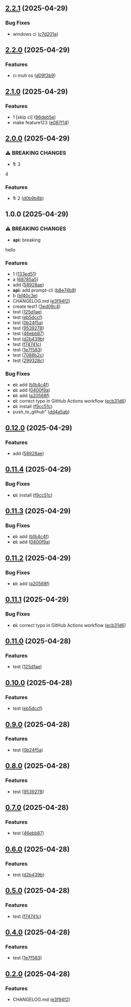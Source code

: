 ## [2.2.1](https://github.com/sleeping-in-bed/pypjt/compare/v2.2.0...v2.2.1) (2025-04-29)

### Bug Fixes

* windows ci ([c7d201a](https://github.com/sleeping-in-bed/pypjt/commit/c7d201aea398f0cd32fdb0c95b76ad6d2d1b97e8))

## [2.2.0](https://github.com/sleeping-in-bed/pypjt/compare/v2.1.0...v2.2.0) (2025-04-29)

### Features

* ci muti os ([d09f3b9](https://github.com/sleeping-in-bed/pypjt/commit/d09f3b97e4eba63bda97b7f3c60d9026bb80b34c))

## [2.1.0](https://github.com/sleeping-in-bed/pypjt/compare/v2.0.0...v2.1.0) (2025-04-29)

### Features

* 1 [skip ci] ([96deb5e](https://github.com/sleeping-in-bed/pypjt/commit/96deb5e67dc8e291570e5363e441c280862624d4))
* make feature123 ([e087f14](https://github.com/sleeping-in-bed/pypjt/commit/e087f14be2c9f81160c5635e0036aaa45c82bef5))

## [2.0.0](https://github.com/sleeping-in-bed/pypjt/compare/v1.0.0...v2.0.0) (2025-04-29)

### ⚠ BREAKING CHANGES

* **1:** 3

4

### Features

* **1:** 2 ([d0b9b8b](https://github.com/sleeping-in-bed/pypjt/commit/d0b9b8b46ee3dbd5b3069620efcb255749fd8c50))

## 1.0.0 (2025-04-29)

### ⚠ BREAKING CHANGES

* **api:** breaking

hello

### Features

* 1 ([133ed51](https://github.com/sleeping-in-bed/pypjt/commit/133ed5119e4a7364ed1864292114685756f7456c))
* a ([68785a5](https://github.com/sleeping-in-bed/pypjt/commit/68785a520e1860c8423f35deddbda02332d57858))
* add ([58928ae](https://github.com/sleeping-in-bed/pypjt/commit/58928aefde6a58ad4b407c68949b134e4ca8274a))
* **api:** add prompt-cli ([b8e74b8](https://github.com/sleeping-in-bed/pypjt/commit/b8e74b8c4cf9e266ec3f2bb6f7e3fb82516d6001))
* b ([bf40c3e](https://github.com/sleeping-in-bed/pypjt/commit/bf40c3e56aaa8a1fc54932a28c191e5b25b7b197))
* CHANGELOG.md ([e3f94f2](https://github.com/sleeping-in-bed/pypjt/commit/e3f94f234d80443f347b14f8e15ea6fe70a8fba2))
* create test1 ([3ed09c4](https://github.com/sleeping-in-bed/pypjt/commit/3ed09c4342b296c31a1570a644990fc57cb71908))
* test ([125d1ae](https://github.com/sleeping-in-bed/pypjt/commit/125d1aeb0ce57c94f2a7bb6acac23d4a9036f128))
* test ([eb5dccf](https://github.com/sleeping-in-bed/pypjt/commit/eb5dccfbb586aab68a6d25c147a21eba8439cd67))
* test ([0b24f5a](https://github.com/sleeping-in-bed/pypjt/commit/0b24f5a5451093a0895663a4e550b3aa4e72bd3b))
* test ([9539278](https://github.com/sleeping-in-bed/pypjt/commit/9539278ddfcfd0431587d54d19ae421efa050e2f))
* test ([46ebb87](https://github.com/sleeping-in-bed/pypjt/commit/46ebb872ea17ab8697b11a396ce9f91b55dd9e98))
* test ([d2b439b](https://github.com/sleeping-in-bed/pypjt/commit/d2b439b24d3037ea61d28c858c1c0553e80d33aa))
* test ([f74741c](https://github.com/sleeping-in-bed/pypjt/commit/f74741c966f46d56426a4b91edc05ea218f24ad4))
* test ([1e7f583](https://github.com/sleeping-in-bed/pypjt/commit/1e7f58331499b93463aff5c3a38bf398f68394fb))
* test ([7088b2c](https://github.com/sleeping-in-bed/pypjt/commit/7088b2c91b5550f307611a32b33a291027f2fb1b))
* test ([299328c](https://github.com/sleeping-in-bed/pypjt/commit/299328c7d52c18a90fed96d2ac382f20f0f4e7f8))

### Bug Fixes

* **ci:** add ([b1b4c4f](https://github.com/sleeping-in-bed/pypjt/commit/b1b4c4f91a5377861b039d3d46e6bd5321ab2616))
* **ci:** add ([0400f9a](https://github.com/sleeping-in-bed/pypjt/commit/0400f9acf917e6cd7cecd59933fb819443d15d25))
* **ci:** add ([a20568f](https://github.com/sleeping-in-bed/pypjt/commit/a20568fc5e1f87281b6fa8f986595421f31d3c8d))
* **ci:** correct typo in GitHub Actions workflow ([ecb31d6](https://github.com/sleeping-in-bed/pypjt/commit/ecb31d61d2ddd8ebbb9a43f1b5c39e3eb9be2422))
* **ci:** install ([f9cc51c](https://github.com/sleeping-in-bed/pypjt/commit/f9cc51c793f5221560477a1cb1972ed1a67933f0))
* push_to_github" ([dd4a5ab](https://github.com/sleeping-in-bed/pypjt/commit/dd4a5abc69685541c6c4b5b8541774f4da40acb5))

## [0.12.0](https://github.com/sleeping-in-bed/pypjt/compare/v0.11.4...v0.12.0) (2025-04-29)

### Features

* add ([58928ae](https://github.com/sleeping-in-bed/pypjt/commit/58928aefde6a58ad4b407c68949b134e4ca8274a))

## [0.11.4](https://github.com/sleeping-in-bed/pypjt/compare/v0.11.3...v0.11.4) (2025-04-29)

### Bug Fixes

* **ci:** install ([f9cc51c](https://github.com/sleeping-in-bed/pypjt/commit/f9cc51c793f5221560477a1cb1972ed1a67933f0))

## [0.11.3](https://github.com/sleeping-in-bed/pypjt/compare/v0.11.2...v0.11.3) (2025-04-29)

### Bug Fixes

* **ci:** add ([b1b4c4f](https://github.com/sleeping-in-bed/pypjt/commit/b1b4c4f91a5377861b039d3d46e6bd5321ab2616))
* **ci:** add ([0400f9a](https://github.com/sleeping-in-bed/pypjt/commit/0400f9acf917e6cd7cecd59933fb819443d15d25))

## [0.11.2](https://github.com/sleeping-in-bed/pypjt/compare/v0.11.1...v0.11.2) (2025-04-29)

### Bug Fixes

* **ci:** add ([a20568f](https://github.com/sleeping-in-bed/pypjt/commit/a20568fc5e1f87281b6fa8f986595421f31d3c8d))

## [0.11.1](https://github.com/sleeping-in-bed/pypjt/compare/v0.11.0...v0.11.1) (2025-04-29)

### Bug Fixes

* **ci:** correct typo in GitHub Actions workflow ([ecb31d6](https://github.com/sleeping-in-bed/pypjt/commit/ecb31d61d2ddd8ebbb9a43f1b5c39e3eb9be2422))

## [0.11.0](https://github.com/sleeping-in-bed/pypjt/compare/v0.10.0...v0.11.0) (2025-04-28)

### Features

* test ([125d1ae](https://github.com/sleeping-in-bed/pypjt/commit/125d1aeb0ce57c94f2a7bb6acac23d4a9036f128))

## [0.10.0](https://github.com/sleeping-in-bed/pypjt/compare/v0.9.0...v0.10.0) (2025-04-28)

### Features

* test ([eb5dccf](https://github.com/sleeping-in-bed/pypjt/commit/eb5dccfbb586aab68a6d25c147a21eba8439cd67))

## [0.9.0](https://github.com/sleeping-in-bed/pypjt/compare/v0.8.0...v0.9.0) (2025-04-28)

### Features

* test ([0b24f5a](https://github.com/sleeping-in-bed/pypjt/commit/0b24f5a5451093a0895663a4e550b3aa4e72bd3b))

## [0.8.0](https://github.com/sleeping-in-bed/pypjt/compare/v0.7.0...v0.8.0) (2025-04-28)

### Features

* test ([9539278](https://github.com/sleeping-in-bed/pypjt/commit/9539278ddfcfd0431587d54d19ae421efa050e2f))

## [0.7.0](https://github.com/sleeping-in-bed/pypjt/compare/v0.6.0...v0.7.0) (2025-04-28)

### Features

* test ([46ebb87](https://github.com/sleeping-in-bed/pypjt/commit/46ebb872ea17ab8697b11a396ce9f91b55dd9e98))

## [0.6.0](https://github.com/sleeping-in-bed/pypjt/compare/v0.5.0...v0.6.0) (2025-04-28)

### Features

* test ([d2b439b](https://github.com/sleeping-in-bed/pypjt/commit/d2b439b24d3037ea61d28c858c1c0553e80d33aa))

## [0.5.0](https://github.com/sleeping-in-bed/pypjt/compare/v0.4.0...v0.5.0) (2025-04-28)

### Features

* test ([f74741c](https://github.com/sleeping-in-bed/pypjt/commit/f74741c966f46d56426a4b91edc05ea218f24ad4))

## [0.4.0](https://github.com/sleeping-in-bed/pypjt/compare/v0.3.0...v0.4.0) (2025-04-28)

### Features

* test ([1e7f583](https://github.com/sleeping-in-bed/pypjt/commit/1e7f58331499b93463aff5c3a38bf398f68394fb))

## [0.2.0](https://github.com/sleeping-in-bed/pypjt/compare/v0.1.0...v0.2.0) (2025-04-28)

### Features

* CHANGELOG.md ([e3f94f2](https://github.com/sleeping-in-bed/pypjt/commit/e3f94f234d80443f347b14f8e15ea6fe70a8fba2))
